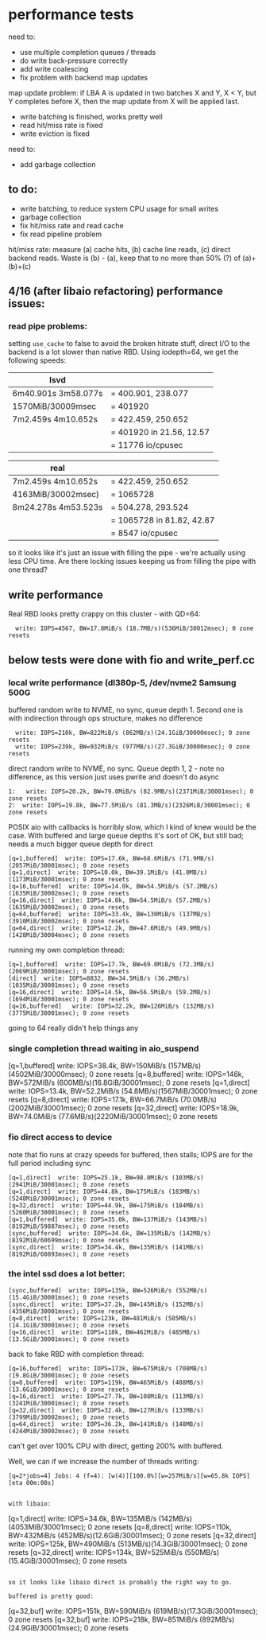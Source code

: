 # performance tests

need to:
- use multiple completion queues / threads
- do write back-pressure correctly
- add write coalescing
- fix problem with backend map updates

map update problem: if LBA A is updated in two batches X and Y, X < Y,
but Y completes before X, then the map update from X will be applied
last. 

- write batching is finished, works pretty well
- read hit/miss rate is fixed
- write eviction is fixed

need to:
- add garbage collection

## to do:

- write batching, to reduce system CPU usage for small writes
- garbage collection
- fix hit/miss rate and read cache
- fix read pipeline problem

hit/miss rate: measure (a) cache hits, (b) cache line reads, (c) direct backend reads. Waste is (b) - (a),
keep that to no more than 50% (?) of (a)+(b)+(c)

## 4/16 (after libaio refactoring) performance issues:

###  read pipe problems:
setting `use_cache` to false to avoid the broken hitrate stuff, direct I/O to the backend is a lot slower
than native RBD. Using iodepth=64, we get the following speeds:

| lsvd | |
| --- | --- |
|6m40.901s 3m58.077s | = 400.901, 238.077 |
| 1570MiB/30009msec | = 401920 |
| 7m2.459s 4m10.652s | = 422.459, 250.652 |
|  |  = 401920 in 21.56, 12.57|
|  | = 11776 io/cpusec |
 
 | real | |
 | --- | --- |
|7m2.459s 4m10.652s | = 422.459, 250.652|
|4163MiB/30002msec)| = 1065728|
|8m24.278s 4m53.523s | = 504.278, 293.524|
| | = 1065728 in 81.82, 42.87|
| | = 8547 io/cpusec|

so it looks like it's just an issue with filling the pipe - we're actually using less CPU time.
Are there locking issues keeping us from filling the pipe with one thread?

## write performance

Real RBD looks pretty crappy on this cluster - with QD=64:
```
  write: IOPS=4567, BW=17.8MiB/s (18.7MB/s)(536MiB/30012msec); 0 zone resets
```

##  below tests were done with fio and write_perf.cc

### local write performance (dl380p-5, /dev/nvme2 Samsung 500G

buffered random write to NVME, no sync, queue depth 1. Second one is with indirection through ops structure, makes no difference 
```
  write: IOPS=210k, BW=822MiB/s (862MB/s)(24.1GiB/30000msec); 0 zone resets
  write: IOPS=239k, BW=932MiB/s (977MB/s)(27.3GiB/30000msec); 0 zone resets
```

direct random write to NVME, no sync. Queue depth 1, 2 - note no difference, as this version just uses pwrite and doesn't do async
```
1:   write: IOPS=20.2k, BW=79.0MiB/s (82.9MB/s)(2371MiB/30001msec); 0 zone resets
2:  write: IOPS=19.8k, BW=77.5MiB/s (81.3MB/s)(2326MiB/30001msec); 0 zone resets
```

POSIX aio with callbacks is horribly slow, which I kind of knew would be the case. With buffered and large queue depths it's sort of OK, but still bad; needs a much bigger queue depth for direct
```
[q=1,buffered]  write: IOPS=17.6k, BW=68.6MiB/s (71.9MB/s)(2057MiB/30001msec); 0 zone resets
[q=1,direct]  write: IOPS=10.0k, BW=39.1MiB/s (41.0MB/s)(1173MiB/30001msec); 0 zone resets
[q=16,buffered]  write: IOPS=14.0k, BW=54.5MiB/s (57.2MB/s)(1635MiB/30002msec); 0 zone resets
[q=16,direct]  write: IOPS=14.0k, BW=54.5MiB/s (57.2MB/s)(1635MiB/30002msec); 0 zone resets
[q=64,buffered]  write: IOPS=33.4k, BW=130MiB/s (137MB/s)(3910MiB/30002msec); 0 zone resets
[q=64,direct]  write: IOPS=12.2k, BW=47.6MiB/s (49.9MB/s)(1428MiB/30004msec); 0 zone resets
```

running my own completion thread:
```
[q=1,buffered]  write: IOPS=17.7k, BW=69.0MiB/s (72.3MB/s)(2069MiB/30001msec); 0 zone resets
[direct]  write: IOPS=8832, BW=34.5MiB/s (36.2MB/s)(1035MiB/30001msec); 0 zone resets
[q=16,direct]  write: IOPS=14.5k, BW=56.5MiB/s (59.2MB/s)(1694MiB/30001msec); 0 zone resets
[q=16,buffered]   write: IOPS=32.2k, BW=126MiB/s (132MB/s)(3775MiB/30001msec); 0 zone resets
```
going to 64 really didn't help things any

### single completion thread waiting in aio_suspend

[q=1,buffered]  write: IOPS=38.4k, BW=150MiB/s (157MB/s)(4502MiB/30000msec); 0 zone resets
[q=8,buffered] write: IOPS=146k, BW=572MiB/s (600MB/s)(16.8GiB/30001msec); 0 zone resets
[q=1,direct]  write: IOPS=13.4k, BW=52.2MiB/s (54.8MB/s)(1567MiB/30001msec); 0 zone resets
[q=8,direct]  write: IOPS=17.1k, BW=66.7MiB/s (70.0MB/s)(2002MiB/30001msec); 0 zone resets
[q=32,direct]  write: IOPS=18.9k, BW=74.0MiB/s (77.6MB/s)(2220MiB/30001msec); 0 zone resets

### fio direct access to device
note that fio runs at crazy speeds for buffered, then stalls; IOPS are for the full period including sync
```
[q=1,direct]  write: IOPS=25.1k, BW=98.0MiB/s (103MB/s)(2941MiB/30001msec); 0 zone resets
[q=1,direct]  write: IOPS=44.8k, BW=175MiB/s (183MB/s)(5248MiB/30001msec); 0 zone resets
[q=32,direct]  write: IOPS=44.9k, BW=175MiB/s (184MB/s)(5260MiB/30001msec); 0 zone resets
[q=1,buffered]  write: IOPS=35.0k, BW=137MiB/s (143MB/s)(8192MiB/59887msec); 0 zone resets
[sync,buffered]  write: IOPS=34.6k, BW=135MiB/s (142MB/s)(8192MiB/60699msec); 0 zone resets
[sync,direct]  write: IOPS=34.4k, BW=135MiB/s (141MB/s)(8192MiB/60893msec); 0 zone resets
```

### the intel ssd does a lot better:
```
[sync,buffered]  write: IOPS=135k, BW=526MiB/s (552MB/s)(15.4GiB/30001msec); 0 zone resets
[sync,direct]  write: IOPS=37.2k, BW=145MiB/s (152MB/s)(4356MiB/30001msec); 0 zone resets
[q=8,direct]  write: IOPS=123k, BW=481MiB/s (505MB/s)(14.1GiB/30001msec); 0 zone resets
[q=16,direct]  write: IOPS=118k, BW=462MiB/s (485MB/s)(13.5GiB/30001msec); 0 zone resets
```

back to fake RBD with completion thread:
```
[q=16,buffered]  write: IOPS=173k, BW=675MiB/s (708MB/s)(19.8GiB/30001msec); 0 zone resets
[q=8,buffered]  write: IOPS=119k, BW=465MiB/s (488MB/s)(13.6GiB/30001msec); 0 zone resets
[q=16,direct]  write: IOPS=27.7k, BW=108MiB/s (113MB/s)(3241MiB/30001msec); 0 zone resets
[q=32,direct]  write: IOPS=32.4k, BW=127MiB/s (133MB/s)(3799MiB/30002msec); 0 zone resets
[q=64,direct]  write: IOPS=36.2k, BW=141MiB/s (148MB/s)(4244MiB/30002msec); 0 zone resets
```

can't get over 100% CPU with direct, getting 200% with buffered.

Well, we can if we increase the number of threads writing:
```
[q=2*jobs=4] Jobs: 4 (f=4): [w(4)][100.0%][w=257MiB/s][w=65.8k IOPS][eta 00m:00s]


with libaio:
```
[q=1,direct]  write: IOPS=34.6k, BW=135MiB/s (142MB/s)(4053MiB/30001msec); 0 zone resets
[q=8,direct]  write: IOPS=110k, BW=432MiB/s (452MB/s)(12.6GiB/30001msec); 0 zone resets
[q=32,direct]  write: IOPS=125k, BW=490MiB/s (513MB/s)(14.3GiB/30001msec); 0 zone resets
[q=32,direct]  write: IOPS=134k, BW=525MiB/s (550MB/s)(15.4GiB/30001msec); 0 zone resets
```

so it looks like libaio direct is probably the right way to go.

buffered is pretty good:
```
[q=32,buf]  write: IOPS=151k, BW=590MiB/s (619MB/s)(17.3GiB/30001msec); 0 zone resets
[q=32,buf]  write: IOPS=218k, BW=851MiB/s (892MB/s)(24.9GiB/30001msec); 0 zone resets
```
